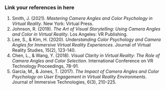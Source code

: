 ### Link your references in here

1. Smith, J. (2021). *Mastering Camera Angles and Color Psychology in Virtual Reality*. New York: Virtual Press.
2. Johnson, R. (2019). *The Art of Visual Storytelling: Using Camera Angles and Color in Virtual Reality*. Los Angeles: VR Publishing.
3. Lee, S., & Kim, H. (2020). *Understanding Color Psychology and Camera Angles for Immersive Virtual Reality Experiences*. Journal of Virtual Reality Studies, 15(2), 123-140.
4. Chen, L., & Wang, Y. (2018). *Visual Clarity in Virtual Reality: The Role of Camera Angles and Color Selection*. International Conference on VR Technology Proceedings, 78-91.
5. Garcia, M., & Jones, T. (2017). *The Impact of Camera Angles and Color Psychology on User Engagement in Virtual Reality Environments*. Journal of Immersive Technologies, 6(3), 210-225.

